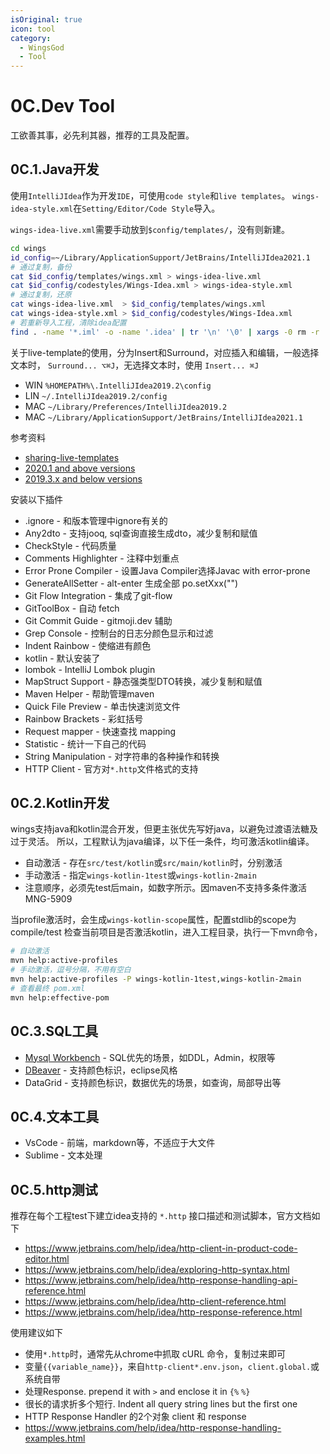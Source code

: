```yaml
---
isOriginal: true
icon: tool
category:
  - WingsGod
  - Tool
---
```


# 0C.Dev Tool

工欲善其事，必先利其器，推荐的工具及配置。

## 0C.1.Java开发

使用`IntelliJIdea`作为开发`IDE`，可使用`code style`和`live templates`。
`wings-idea-style.xml`在`Setting/Editor/Code Style`导入。

`wings-idea-live.xml`需要手动放到`$config/templates/`，没有则新建。

```bash
cd wings
id_config=~/Library/ApplicationSupport/JetBrains/IntelliJIdea2021.1
# 通过复制，备份
cat $id_config/templates/wings.xml > wings-idea-live.xml
cat $id_config/codestyles/Wings-Idea.xml > wings-idea-style.xml
# 通过复制，还原
cat wings-idea-live.xml  > $id_config/templates/wings.xml
cat wings-idea-style.xml > $id_config/codestyles/Wings-Idea.xml
# 若重新导入工程，清除idea配置
find . -name '*.iml' -o -name '.idea' | tr '\n' '\0' | xargs -0 rm -r
```

关于live-template的使用，分为Insert和Surround，对应插入和编辑，一般选择文本时，
`Surround... ⌥⌘J`，无选择文本时，使用 `Insert... ⌘J`

* WIN `%HOMEPATH%\.IntelliJIdea2019.2\config`
* LIN `~/.IntelliJIdea2019.2/config`
* MAC `~/Library/Preferences/IntelliJIdea2019.2`
* MAC `~/Library/ApplicationSupport/JetBrains/IntelliJIdea2021.1`

参考资料

* [sharing-live-templates](https://www.jetbrains.com/help/idea/sharing-live-templates.html)
* [2020.1 and above versions](https://www.jetbrains.com/help/idea/tuning-the-ide.html#default-dirs)
* [2019.3.x and below versions](https://www.jetbrains.com/help/idea/2019.3/tuning-the-ide.html#default-dirs)

安装以下插件

* .ignore - 和版本管理中ignore有关的
* Any2dto - 支持jooq, sql查询直接生成dto，减少复制和赋值
* CheckStyle - 代码质量
* Comments Highlighter - 注释中划重点
* Error Prone Compiler - 设置Java Compiler选择Javac with error-prone
* GenerateAllSetter - alt-enter 生成全部 po.setXxx("")
* Git Flow Integration - 集成了git-flow
* GitToolBox - 自动 fetch
* Git Commit Guide - gitmoji.dev 辅助
* Grep Console - 控制台的日志分颜色显示和过滤
* Indent Rainbow - 使缩进有颜色
* kotlin - 默认安装了
* lombok - IntelliJ Lombok plugin
* MapStruct Support - 静态强类型DTO转换，减少复制和赋值
* Maven Helper - 帮助管理maven
* Quick File Preview - 单击快速浏览文件
* Rainbow Brackets - 彩虹括号
* Request mapper - 快速查找 mapping
* Statistic - 统计一下自己的代码
* String Manipulation - 对字符串的各种操作和转换
* HTTP Client - 官方对`*.http`文件格式的支持

## 0C.2.Kotlin开发

wings支持java和kotlin混合开发，但更主张优先写好java，以避免过渡语法糖及过于灵活。
所以，工程默认为java编译，以下任一条件，均可激活kotlin编译。

* 自动激活 - 存在`src/test/kotlin`或`src/main/kotlin`时，分别激活
* 手动激活 - 指定`wings-kotlin-1test`或`wings-kotlin-2main`
* 注意顺序，必须先test后main，如数字所示。因maven不支持多条件激活 MNG-5909

当profile激活时，会生成`wings-kotlin-scope`属性，配置stdlib的scope为compile/test
检查当前项目是否激活kotlin，进入工程目录，执行一下mvn命令，

```bash
# 自动激活
mvn help:active-profiles
# 手动激活，逗号分隔，不用有空白
mvn help:active-profiles -P wings-kotlin-1test,wings-kotlin-2main
# 查看最终 pom.xml
mvn help:effective-pom
```

## 0C.3.SQL工具

* [Mysql Workbench](https://www.mysql.com/products/workbench/) - SQL优先的场景，如DDL，Admin，权限等
* [DBeaver](https://dbeaver.io) - 支持颜色标识，eclipse风格
* DataGrid - 支持颜色标识，数据优先的场景，如查询，局部导出等

## 0C.4.文本工具

* VsCode - 前端，markdown等，不适应于大文件
* Sublime - 文本处理

## 0C.5.http测试

推荐在每个工程test下建立idea支持的 `*.http` 接口描述和测试脚本，官方文档如下

* <https://www.jetbrains.com/help/idea/http-client-in-product-code-editor.html>
* <https://www.jetbrains.com/help/idea/exploring-http-syntax.html>
* <https://www.jetbrains.com/help/idea/http-response-handling-api-reference.html>
* <https://www.jetbrains.com/help/idea/http-client-reference.html>
* <https://www.jetbrains.com/help/idea/http-response-reference.html>

使用建议如下

* 使用`*.http`时，通常先从chrome中抓取 cURL 命令，复制过来即可
* 变量`{{variable_name}}`，来自`http-client*.env.json`，`client.global.`或系统自带
* 处理Response. prepend it with `>` and enclose it in `{%` `%}`
* 很长的请求折多个短行. Indent all query string lines but the first one
* HTTP Response Handler 的2个对象 client 和 response
* <https://www.jetbrains.com/help/idea/http-response-handling-examples.html>
